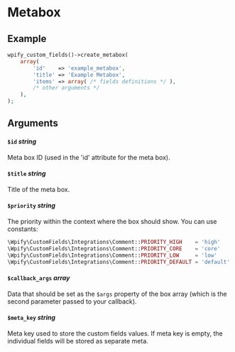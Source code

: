 # Metabox

## Example

```php
wpify_custom_fields()->create_metabox(
    array(
        'id'    => 'example_metabox',
        'title' => 'Example Metabox',
        'items' => array( /* fields definitions */ ),
        /* other arguments */
    ),
);
```

## Arguments

#### `$id` *string*

Meta box ID (used in the 'id' attribute for the meta box).

#### `$title` *string*

Title of the meta box.

#### `$priority` *string*

The priority within the context where the box should show.
You can use constants:

```php
\Wpify\CustomFields\Integrations\Comment::PRIORITY_HIGH    = 'high'
\Wpify\CustomFields\Integrations\Comment::PRIORITY_CORE    = 'core'
\Wpify\CustomFields\Integrations\Comment::PRIORITY_LOW     = 'low'
\Wpify\CustomFields\Integrations\Comment::PRIORITY_DEFAULT = 'default'
```

#### `$callback_args` *array*

Data that should be set as the `$args` property of the box array (which is the second parameter passed to your
callback).

#### `$meta_key` *string*

Meta key used to store the custom fields values. If meta key is empty, the individual fields will be stored as separate
meta.
